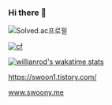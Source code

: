 ### Hi there 👋

![Solved.ac프로필](http://mazassumnida.wtf/api/v2/generate_badge?boj=swoon)

[![cf](http://cf.leed.at?id=swoon)](https://codeforces.com/profile/swoon)

[![willianrod's wakatime stats](https://github-readme-stats.vercel.app/api/wakatime?username=swoon)](https://github.com/anuraghazra/github-readme-stats)

https://swoon1.tistory.com/

www.swoony.me
